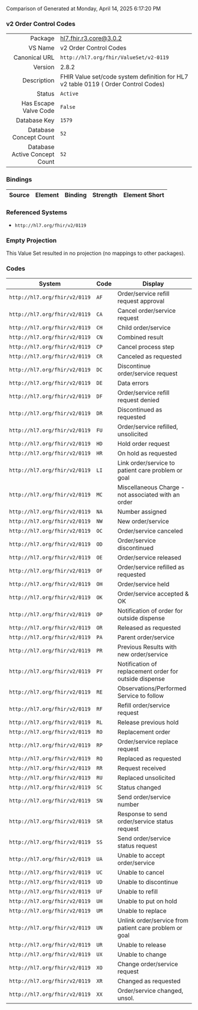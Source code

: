 Comparison of 
Generated at Monday, April 14, 2025 6:17:20 PM

### v2 Order Control Codes

|      |     |
| ---: | --- |
| Package | hl7.fhir.r3.core@3.0.2 |
| VS Name | v2 Order Control Codes |
| Canonical URL | `http://hl7.org/fhir/ValueSet/v2-0119` |
| Version | 2.8.2 |
| Description | FHIR Value set/code system definition for HL7 v2 table 0119 ( Order Control Codes) |
| Status | `Active` |
| Has Escape Valve Code | `False` |
| Database Key | `1579` |
| Database Concept Count | `52` |
| Database Active Concept Count | `52` |
### Bindings

| Source | Element | Binding | Strength | Element Short |
| ------ | ------- | ------- | -------- | ------------- |

### Referenced Systems

* `http://hl7.org/fhir/v2/0119`
### Empty Projection

This Value Set resulted in no projection (no mappings to other packages).

### Codes

| System | Code | Display |
| ------ | ---- | ------- |
| `http://hl7.org/fhir/v2/0119` | `AF` | Order/service refill request approval |
| `http://hl7.org/fhir/v2/0119` | `CA` | Cancel order/service request |
| `http://hl7.org/fhir/v2/0119` | `CH` | Child order/service |
| `http://hl7.org/fhir/v2/0119` | `CN` | Combined result |
| `http://hl7.org/fhir/v2/0119` | `CP` | Cancel process step |
| `http://hl7.org/fhir/v2/0119` | `CR` | Canceled as requested |
| `http://hl7.org/fhir/v2/0119` | `DC` | Discontinue order/service request |
| `http://hl7.org/fhir/v2/0119` | `DE` | Data errors |
| `http://hl7.org/fhir/v2/0119` | `DF` | Order/service refill request denied |
| `http://hl7.org/fhir/v2/0119` | `DR` | Discontinued as requested |
| `http://hl7.org/fhir/v2/0119` | `FU` | Order/service refilled, unsolicited |
| `http://hl7.org/fhir/v2/0119` | `HD` | Hold order request |
| `http://hl7.org/fhir/v2/0119` | `HR` | On hold as requested |
| `http://hl7.org/fhir/v2/0119` | `LI` | Link order/service to patient care problem or goal |
| `http://hl7.org/fhir/v2/0119` | `MC` | Miscellaneous Charge - not associated with an order |
| `http://hl7.org/fhir/v2/0119` | `NA` | Number assigned |
| `http://hl7.org/fhir/v2/0119` | `NW` | New order/service |
| `http://hl7.org/fhir/v2/0119` | `OC` | Order/service canceled |
| `http://hl7.org/fhir/v2/0119` | `OD` | Order/service discontinued |
| `http://hl7.org/fhir/v2/0119` | `OE` | Order/service released |
| `http://hl7.org/fhir/v2/0119` | `OF` | Order/service refilled as requested |
| `http://hl7.org/fhir/v2/0119` | `OH` | Order/service held |
| `http://hl7.org/fhir/v2/0119` | `OK` | Order/service accepted & OK |
| `http://hl7.org/fhir/v2/0119` | `OP` | Notification of order for outside dispense |
| `http://hl7.org/fhir/v2/0119` | `OR` | Released as requested |
| `http://hl7.org/fhir/v2/0119` | `PA` | Parent order/service |
| `http://hl7.org/fhir/v2/0119` | `PR` | Previous Results with new order/service |
| `http://hl7.org/fhir/v2/0119` | `PY` | Notification of replacement order for outside dispense |
| `http://hl7.org/fhir/v2/0119` | `RE` | Observations/Performed Service to follow |
| `http://hl7.org/fhir/v2/0119` | `RF` | Refill order/service request |
| `http://hl7.org/fhir/v2/0119` | `RL` | Release previous hold |
| `http://hl7.org/fhir/v2/0119` | `RO` | Replacement order |
| `http://hl7.org/fhir/v2/0119` | `RP` | Order/service replace request |
| `http://hl7.org/fhir/v2/0119` | `RQ` | Replaced as requested |
| `http://hl7.org/fhir/v2/0119` | `RR` | Request received |
| `http://hl7.org/fhir/v2/0119` | `RU` | Replaced unsolicited |
| `http://hl7.org/fhir/v2/0119` | `SC` | Status changed |
| `http://hl7.org/fhir/v2/0119` | `SN` | Send order/service number |
| `http://hl7.org/fhir/v2/0119` | `SR` | Response to send order/service status request |
| `http://hl7.org/fhir/v2/0119` | `SS` | Send order/service status request |
| `http://hl7.org/fhir/v2/0119` | `UA` | Unable to accept order/service |
| `http://hl7.org/fhir/v2/0119` | `UC` | Unable to cancel |
| `http://hl7.org/fhir/v2/0119` | `UD` | Unable to discontinue |
| `http://hl7.org/fhir/v2/0119` | `UF` | Unable to refill |
| `http://hl7.org/fhir/v2/0119` | `UH` | Unable to put on hold |
| `http://hl7.org/fhir/v2/0119` | `UM` | Unable to replace |
| `http://hl7.org/fhir/v2/0119` | `UN` | Unlink order/service from patient care problem or goal |
| `http://hl7.org/fhir/v2/0119` | `UR` | Unable to release |
| `http://hl7.org/fhir/v2/0119` | `UX` | Unable to change |
| `http://hl7.org/fhir/v2/0119` | `XO` | Change order/service request |
| `http://hl7.org/fhir/v2/0119` | `XR` | Changed as requested |
| `http://hl7.org/fhir/v2/0119` | `XX` | Order/service changed, unsol. |
